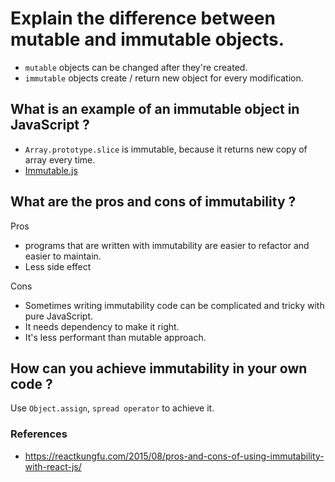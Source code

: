 # Explain the difference between mutable and immutable objects.
- `mutable` objects can be changed after they're created.
- `immutable` objects create / return new object for every modification.

## What is an example of an immutable object in JavaScript ?
 - `Array.prototype.slice` is immutable, because it returns new copy of array every time.
 - [Immutable.js](https://github.com/immutable-js/immutable-js)

## What are the pros and cons of immutability ?
Pros
 - programs that are written with immutability are easier to refactor and easier to maintain.
 - Less side effect
 
Cons
 - Sometimes writing immutability code can be complicated and tricky with pure JavaScript.
 - It needs dependency to make it right.
 - It's less performant than mutable approach.

## How can you achieve immutability in your own code ?
Use `Object.assign`, `spread operator` to achieve it.

### References
 - https://reactkungfu.com/2015/08/pros-and-cons-of-using-immutability-with-react-js/
